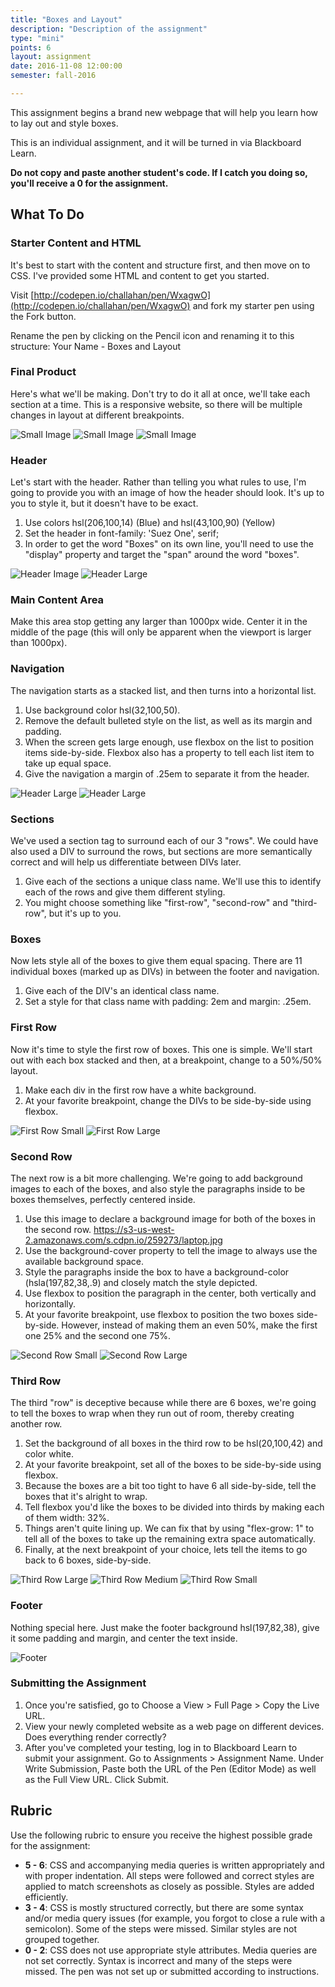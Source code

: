 ```yaml
---
title: "Boxes and Layout"
description: "Description of the assignment"
type: "mini"
points: 6
layout: assignment
date: 2016-11-08 12:00:00
semester: fall-2016

---
```


This assignment begins a brand new webpage that will help you learn how to lay out and style boxes.

This is an individual assignment, and it will be turned in via Blackboard Learn.  

**Do not copy and paste another student's code.  If I catch you doing so, you'll receive a 0 for the assignment.**

## What To Do

### Starter Content and HTML

It's best to start with the content and structure first, and then move on to CSS.  I've provided some HTML and content to get you started.

Visit [http://codepen.io/challahan/pen/WxagwO](http://codepen.io/challahan/pen/WxagwO) and fork my starter pen using the Fork button.

Rename the pen by clicking on the Pencil icon and renaming it to this structure: Your Name - Boxes and Layout

### Final Product

Here's what we'll be making.  Don't try to do it all at once, we'll take each section at a time.  This is a responsive website, so there will be multiple changes in layout at different breakpoints.  

<img src="../images/small.png" alt="Small Image" />

<img src="../images/medium.png"  alt="Small Image" />

<img src="../images/large.png" alt="Small Image" />


### Header

Let's start with the header.  Rather than telling you what rules to use, I'm going to provide you with an image of how the header should look.  It's up to you to style it, but it doesn't have to be exact.

1.  Use colors hsl(206,100,14) (Blue) and hsl(43,100,90) (Yellow)
2.  Set the header in font-family: 'Suez One', serif;
3.  In order to get the word "Boxes" on its own line, you'll need to use the "display" property and target the "span" around the word "boxes".

<img src="../images/header.png" alt="Header Image" />

<img src="../images/header-large.png" alt="Header Large" />


### Main Content Area

Make this area stop getting any larger than 1000px wide.  Center it in the middle of the page (this will only be apparent when the viewport is larger than 1000px).


### Navigation

The navigation starts as a stacked list, and then turns into a horizontal list.

1.  Use background color hsl(32,100,50).
2.  Remove the default bulleted style on the list, as well as its margin and padding.
3.  When the screen gets large enough, use flexbox on the list to position items side-by-side.  Flexbox also has a property to tell each list item to take up equal space.
4.  Give the navigation a margin of .25em to separate it from the header.

<img src="../images/nav-small.png" alt="Header Large" />

<img src="../images/nav-large.png" alt="Header Large" />

### Sections

We've used a section tag to surround each of our 3 "rows".  We could have also used a DIV to surround the rows, but sections are more semantically correct and will help us differentiate between DIVs later.

1.  Give each of the sections a unique class name.  We'll use this to identify each of the rows and give them different styling.  
2.  You might choose something like "first-row", "second-row" and "third-row", but it's up to you.

### Boxes

Now lets style all of the boxes to give them equal spacing.  There are 11 individual boxes (marked up as DIVs) in between the footer and navigation.

1.  Give each of the DIV's an identical class name.
2.  Set a style for that class name with padding: 2em and margin: .25em.


### First Row

Now it's time to style the first row of boxes.  This one is simple.  We'll start out with each box stacked and then, at a breakpoint, change to a 50%/50% layout.

1.  Make each div in the first row have a white background.
2.  At your favorite breakpoint, change the DIVs to be side-by-side using flexbox.

<img src="../images/first-row-small.png" alt="First Row Small" />

<img src="../images/first-row-large.png" alt="First Row Large" />


### Second Row

The next row is a bit more challenging.  We're going to add background images to each of the boxes, and also style the paragraphs inside to be boxes themselves, perfectly centered inside.

1.  Use this image to declare a background image for both of the boxes in the second row.  https://s3-us-west-2.amazonaws.com/s.cdpn.io/259273/laptop.jpg
2.  Use the background-cover property to tell the image to always use the available background space.
3.  Style the paragraphs inside the box to have a background-color (hsla(197,82,38,.9) and closely match the style depicted.
4.  Use flexbox to position the paragraph in the center, both vertically and horizontally.  
5.  At your favorite breakpoint, use flexbox to position the two boxes side-by-side.  However, instead of making them an even 50%, make the first one 25% and the second one 75%.


<img src="../images/second-row-small.png" alt="Second Row Small" />

<img src="../images/second-row-large.png" alt="Second Row Large" />


### Third Row

The third "row" is deceptive because while there are 6 boxes, we're going to tell the boxes to wrap when they run out of room, thereby creating another row.  

1.  Set the background of all boxes in the third row to be hsl(20,100,42) and color white.
2.  At your favorite breakpoint, set all of the boxes to be side-by-side using flexbox.
3.  Because the boxes are a bit too tight to have 6 all side-by-side, tell the boxes that it's alright to wrap.
4.  Tell flexbox you'd like the boxes to be divided into thirds by making each of them width: 32%.
5.  Things aren't quite lining up.  We can fix that by using "flex-grow: 1" to tell all of the boxes to take up the remaining extra space automatically.
6.  Finally, at the next breakpoint of your choice, lets tell the items to go back to 6 boxes, side-by-side.  

<img src="../images/third-row-large.png" alt="Third Row Large" />

<img src="../images/third-row-medium.png" alt="Third Row Medium" />

<img src="../images/third-row-small.png" alt="Third Row Small" />


### Footer

Nothing special here.  Just make the footer background hsl(197,82,38), give it some padding and margin, and center the text inside.

<img src="../images/footer.png" alt="Footer" />



### Submitting the Assignment

1. Once you're satisfied, go to Choose a View > Full Page > Copy the Live URL.
2. View your newly completed website as a web page on different devices.  Does everything render correctly?
3. After you've completed your testing, log in to Blackboard Learn to submit your assignment.  Go to Assignments > Assignment Name.  Under Write Submission, Paste both the URL of the Pen (Editor Mode) as well as the Full View  URL.  Click Submit.

## Rubric

Use the following rubric to ensure you receive the highest possible grade for the assignment:

* **5 - 6**: CSS and accompanying media queries is written appropriately and with proper indentation.  All steps were followed and correct styles are applied to match screenshots as closely as possible.  Styles are added efficiently.  
* **3 - 4**: CSS is mostly structured correctly, but there are some syntax and/or media query issues (for example, you forgot to close a rule with a semicolon).  Some of the steps were missed.  Similar styles are not grouped together.
* **0 - 2**: CSS does not use appropriate style attributes.  Media queries are not set correctly.  Syntax is incorrect and many of the steps were missed. The pen was not set up or submitted according to instructions.
